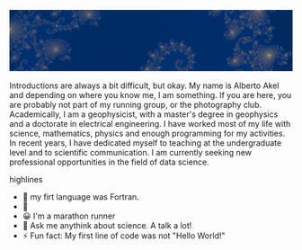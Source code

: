 
![Banner](https://github.com/albertoakel/albertoakel/blob/main/perfil1_albertoakel.PNG)

Introductions are always a bit difficult, but okay. My name is Alberto Akel and depending on where you know me, I am something. If you are here, you are probably not part of my running group, or the photography club. Academically, I am a geophysicist, with a master's degree in geophysics and a doctorate in electrical engineering. I have worked most of my life with science, mathematics, physics and enough programming for my activities. In recent years, I have dedicated myself to teaching at the undergraduate level and to scientific communication. I am currently seeking new professional opportunities in the field of data science.

highlines
- 🌱 my firt language was Fortran.
- 🔭 
- 😀 I'm a marathon runner
- 💬 Ask me anythink about science. A talk a lot!
- ⚡ Fun fact: My first line of code was not "Hello World!"


